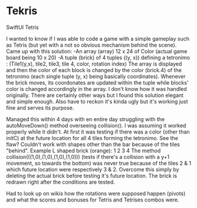 # Tekris
SwiftUI Tetris

I wanted to know if I was able to code a game with a simple gameplay such as Tetris (but yet with a not so obvious mechanism behind the scene).
Came up with this solution: 
-An array (array) 12 x 24 of Color (actual game board being 10 x 20)
-A tuple (brick) of 4 tuples ((y, x)) defining a tetronimo : (Tile1(y,x), tile2, tile3, tile 4, color, rotation index)
The array is displayed and then the color of each block is changed by the color (brick.4) of the tetronimo (each single tuple (y, x) being basically coordinates).
Whenever the brick moves, its coordonates are updated within the tuple while blocks' color is changed accordingly in the array.
I don't know how it was handled originally. There are certainly other ways but I found this solution elegant and simple enough.
Also have to reckon it's kinda ugly but it's working just fine and serves its purpose. 

Managed this within 4 days with en entire day struggling with the autoMoveDown() method overseeing collision(). I was assuming it worked properly while it didn't.
At first it was testing if there was a color (other than initC) at the future location for all 4 tiles forming the tetronimo. See the flaw? 
Couldn't work with shapes other than the bar because of the tiles "behind". 
Example L shaped brick (orange):
1
2
3 4
The method collision(((1,0),(1,0),(1,0),(1,0))) (tests if there's a collision with a y+1 movement, so towards the bottom) was never true because of the tiles 2 & 1 which future location were respectively 3 & 2.
Overcome this simply by deleting the actual brick before testing it's future location. The brick is redrawn right after the conditions are tested.

Had to look up on wikis how the rotations were supposed happen (pivots) and what the scores and bonuses for Tetris and Tetrises combos were.
